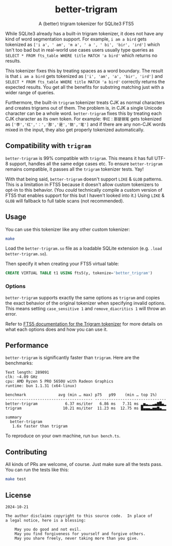 <h1 align="center">better-trigram</h1>

<p align="center">A (better) trigram tokenizer for SQLite3 FTS5</p>

While SQLite3 already has a built-in trigram tokenizer, it does not have any kind of word segmentation support. For example, `i am a bird` gets tokenized as `['i a', ' am', 'm a', ' a ', ' bi', 'bir', 'ird']` which isn't too bad but in real-world use cases users usually type queries as `SELECT * FROM fts_table WHERE title MATCH 'a bird'` which returns no results.

This tokenizer fixes this by treating spaces as a word boundary. The result is that `i am a bird` gets tokenized as `['i', 'am', 'a', 'bir', 'ird']` and `SELECT * FROM fts_table WHERE title MATCH 'a bird'` correctly returns the expected results. You get all the benefits for substring matching just with a wider range of queries.

Furthermore, the built-in `trigram` tokenizer treats CJK as normal characters and creates trigrams out of them. The problem is, in CJK a single Unicode character can be a whole word. `better-trigram` fixes this by treating each CJK character as its own token. For example: `李红：那是钢笔` gets tokenized as `['李','红','：','那','是','钢','笔']` and if there are any non-CJK words mixed in the input, they also get properly tokenized automatically.

## Compatibility with `trigram`

`better-trigram` is 99% compatible with `trigram`. This means it has full UTF-8 support, handles all the same edge cases etc. To ensure `better-trigram` remains compatible, it passes all the `trigram` tokenizer tests. Yay!

With that being said, `better-trigram` doesn't support `LIKE` & `GLOB` patterns. This is a limitation in FTS5 because it doesn't allow custom tokenizers to opt-in to this behavior. (You _could_ technically compile a custom version of FTS5 that enables support for this but I haven't looked into it.) Using `LIKE` & `GLOB` will fallback to full table scans (not recommended).

## Usage

You can use this tokenizer like any other custom tokenizer:

```sh
make
```

Load the `better-trigram.so` file as a loadable SQLite extension (e.g. `.load better-trigram.so`).

Then specify it when creating your FTS5 virtual table:

```sql
CREATE VIRTUAL TABLE t1 USING fts5(y, tokenize='better_trigram')
```

### Options

`better-trigram` supports exactly the same options as `trigram` and copies the exact behavior of the original tokenizer when specifying invalid options. This means setting `case_sensitive 1` and `remove_diacritics 1` will throw an error.

Refer to [FTS5 documentation for the Trigram tokenizer](https://sqlite.org/fts5.html#the_trigram_tokenizer) for more details on what each options does and how you can use it.

## Performance

`better-trigram` is significantly faster than `trigram`. Here are the benchmarks:

```
Text length: 289091
clk: ~4.09 GHz
cpu: AMD Ryzen 5 PRO 5650U with Radeon Graphics
runtime: bun 1.1.31 (x64-linux)

benchmark              avg (min … max) p75   p99    (min … top 1%)
-------------------------------------- -------------------------------
better-trigram            6.37 ms/iter   6.86 ms   7.31 ms ▂▅▃▂▂▃▄▇█▄▂
trigram                  10.21 ms/iter  11.23 ms  12.75 ms █▄▄▄▃▅▅▇▄▂▂

summary
  better-trigram
   1.6x faster than trigram
```

To reproduce on your own machine, run `bun bench.ts`.

## Contributing

All kinds of PRs are welcome, of course. Just make sure all the tests pass. You can run the tests like this:

```sh
make test
```

## License

```
2024-10-21

The author disclaims copyright to this source code.  In place of
a legal notice, here is a blessing:

    May you do good and not evil.
    May you find forgiveness for yourself and forgive others.
    May you share freely, never taking more than you give.
```
